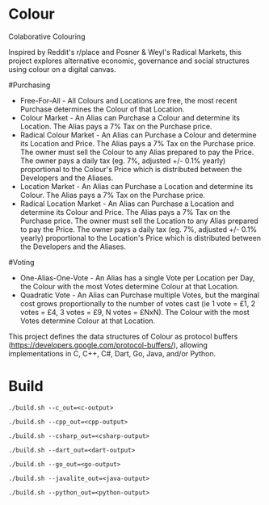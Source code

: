Colour
======

Colaborative Colouring

Inspired by Reddit's r/place and Posner & Weyl's Radical Markets, this project explores alternative economic, governance and social structures using colour on a digital canvas.

#Purchasing
 - Free-For-All - All Colours and Locations are free, the most recent Purchase determines the Colour of that Location.
 - Colour Market - An Alias can Purchase a Colour and determine its Location. The Alias pays a 7% Tax on the Purchase price.
 - Radical Colour Market - An Alias can Purchase a Colour and determine its Location and Price. The Alias pays a 7% Tax on the Purchase price. The owner must sell the Colour to any Alias prepared to pay the Price. The owner pays a daily tax (eg. 7%, adjusted +/- 0.1% yearly) proportional to the Colour's Price which is distributed between the Developers and the Aliases.
 - Location Market - An Alias can Purchase a Location and determine its Colour. The Alias pays a 7% Tax on the Purchase price.
 - Radical Location Market - An Alias can Purchase a Location and determine its Colour and Price. The Alias pays a 7% Tax on the Purchase price. The owner must sell the Location to any Alias prepared to pay the Price. The owner pays a daily tax (eg. 7%, adjusted +/- 0.1% yearly) proportional to the Location's Price which is distributed between the Developers and the Aliases.

#Voting
 - One-Alias-One-Vote - An Alias has a single Vote per Location per Day, the Colour with the most Votes determine Colour at that Location.
 - Quadratic Vote - An Alias can Purchase multiple Votes, but the marginal cost grows proportionally to the number of votes cast (ie 1 vote = £1, 2 votes = £4, 3 votes = £9, N votes = £NxN). The Colour with the most Votes determine Colour at that Location.

This project defines the data structures of Colour as protocol buffers (https://developers.google.com/protocol-buffers/), allowing implementations in C, C++, C#, Dart, Go, Java, and/or Python.

Build
=====

    ./build.sh --c_out=<c-output>

    ./build.sh --cpp_out=<cpp-output>

    ./build.sh --csharp_out=<csharp-output>

    ./build.sh --dart_out=<dart-output>

    ./build.sh --go_out=<go-output>

    ./build.sh --javalite_out=<java-output>

    ./build.sh --python_out=<python-output>
